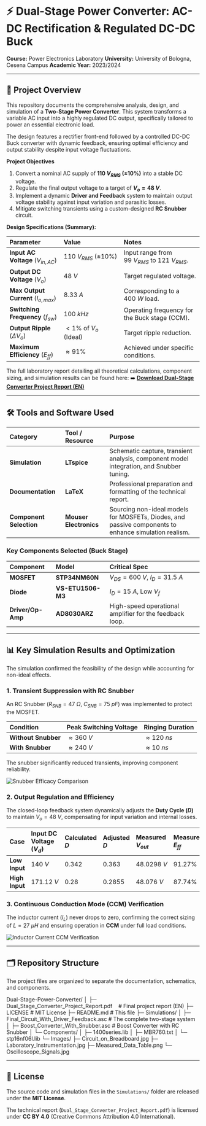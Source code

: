 # ⚡ Dual-Stage Power Converter: AC-DC Rectification & Regulated DC-DC Buck

**Course:** Power Electronics Laboratory
**University:** University of Bologna, Cesena Campus
**Academic Year:** 2023/2024

---

## 📌 Project Overview

This repository documents the comprehensive analysis, design, and simulation of a **Two-Stage Power Converter**. This system transforms a variable AC input into a highly regulated DC output, specifically tailored to power an essential electronic load.

The design features a rectifier front-end followed by a controlled DC-DC Buck converter with dynamic feedback, ensuring optimal efficiency and output stability despite input voltage fluctuations.

**Project Objectives**

1.  Convert a nominal AC supply of **$110 \ V_{RMS} \ (\pm 10\%)$** into a stable DC voltage.
2.  Regulate the final output voltage to a target of **$V_{o} = 48 \ V$**.
3.  Implement a dynamic **Driver and Feedback** system to maintain output voltage stability against input variation and parasitic losses.
4.  Mitigate switching transients using a custom-designed **RC Snubber** circuit.

**Design Specifications (Summary):**

| Parameter | Value | Notes |
| :--- | :--- | :--- |
| **Input AC Voltage** ($V_{in, AC}$) | $110 \ V_{RMS} \ (\pm 10\%)$ | Input range from $99 \ V_{RMS}$ to $121 \ V_{RMS}$. |
| **Output DC Voltage** ($V_{o}$) | $48 \ V$ | Target regulated voltage. |
| **Max Output Current** ($I_{o, max}$) | $8.33 \ A$ | Corresponding to a $400 \ W$ load. |
| **Switching Frequency** ($f_{sw}$) | $100 \ kHz$ | Operating frequency for the Buck stage (CCM). |
| **Output Ripple** ($\Delta V_{o}$) | $< 1\%$ of $V_{o}$ (Ideal) | Target ripple reduction. |
| **Maximum Efficiency** ($E_{ff}$) | $\approx 91\%$ | Achieved under specific conditions. |

The full laboratory report detailing all theoretical calculations, component sizing, and simulation results can be found here:
➡️ **[Download Dual-Stage Converter Project Report (EN)](Dual_Stage_Converter_Project_Report.pdf)**

---

## 🛠️ Tools and Software Used

| Category | Tool / Resource | Purpose |
| :--- | :--- | :--- |
| **Simulation** | **LTspice** | Schematic capture, transient analysis, component model integration, and Snubber tuning. |
| **Documentation** | **LaTeX** | Professional preparation and formatting of the technical report. |
| **Component Selection** | **Mouser Electronics** | Sourcing non-ideal models for MOSFETs, Diodes, and passive components to enhance simulation realism. |

### Key Components Selected (Buck Stage)

| Component | Model | Critical Spec |
| :--- | :--- | :--- |
| **MOSFET** | **STP34NM60N** | $V_{DS} = 600 \ V$, $I_D = 31.5 \ A$ |
| **Diode** | **VS-ETU1506-M3** | $I_D = 15 \ A$, Low $V_f$ |
| **Driver/Op-Amp** | **AD8030ARZ** | High-speed operational amplifier for the feedback loop. |

---

## 📊 Key Simulation Results and Optimization

The simulation confirmed the feasibility of the design while accounting for non-ideal effects.

### 1. Transient Suppression with RC Snubber

An RC Snubber ($R_{SNB} = 47 \ \Omega$, $C_{SNB} = 75 \ pF$) was implemented to protect the MOSFET.

| Condition | Peak Switching Voltage | Ringing Duration |
| :--- | :--- | :--- |
| **Without Snubber** | $\approx 360 \ V$ | $\approx 120 \ ns$ |
| **With Snubber** | $\approx 240 \ V$ | $\approx 10 \ ns$ |

The snubber significantly reduced transients, improving component reliability.

![Snubber Efficacy Comparison](Images/SnubberRingingComparison.png)

### 2. Output Regulation and Efficiency

The closed-loop feedback system dynamically adjusts the **Duty Cycle ($D$)** to maintain $V_o = 48 \ V$, compensating for input variation and internal losses.

| Case | Input DC Voltage ($V_d$) | Calculated $D$ | Adjusted $D$ | Measured $V_{out}$ | Measured $E_{ff}$ |
| :--- | :--- | :--- | :--- | :--- | :--- |
| **Low Input** | $140 \ V$ | $0.342$ | $0.363$ | $48.0298 \ V$ | $91.27\%$ |
| **High Input** | $171.12 \ V$ | $0.28$ | $0.2855$ | $48.076 \ V$ | $87.74\%$ |

### 3. Continuous Conduction Mode (CCM) Verification

The inductor current ($I_L$) never drops to zero, confirming the correct sizing of $L = 27 \ \mu H$ and ensuring operation in **CCM** under full load conditions.

![Inductor Current CCM Verification](Images/BuckInductorCurrentCCM.png)

---

## 🗂️ Repository Structure

The project files are organized to separate the documentation, schematics, and components.

Dual-Stage-Power-Converter/
│
├─ Dual_Stage_Converter_Project_Report.pdf    # Final project report (EN)
├─ LICENSE                                 # MIT License
├─ README.md                               # This file
├─ Simulations/
│   ├─ Final_Circuit_With_Driver_Feedback.asc # The complete two-stage system  
│   ├─ Boost_Converter_With_Snubber.asc    # Boost Converter with RC Snubber
│   └─ Components/
│       ├─ 1400series.lib
│       ├─ MBR760.txt
│       └─ stp16nf06l.lib
└─ Images/
    ├─ Circuit_on_Breadboard.jpg
    ├─ Laboratory_Instrumentation.jpg
    ├─ Measured_Data_Table.png
    └─ Oscilloscope_Signals.jpg


---

## 📜 License

The source code and simulation files in the `Simulations/` folder are released under the **MIT License**.

The technical report (`Dual_Stage_Converter_Project_Report.pdf`) is licensed under **CC BY 4.0** (Creative Commons Attribution 4.0 International).
